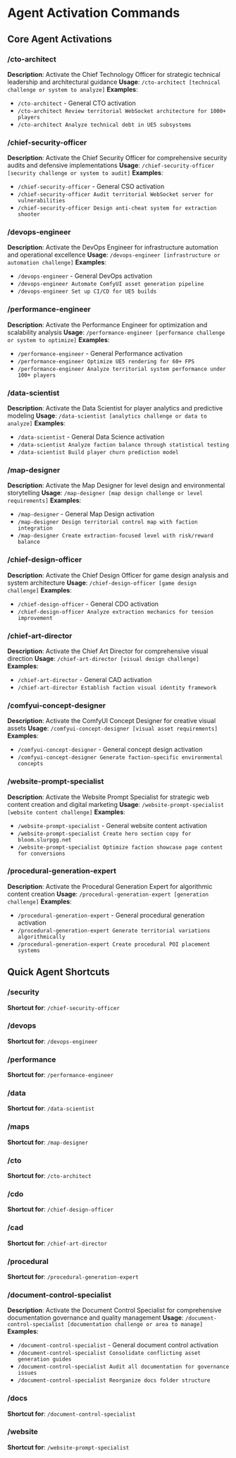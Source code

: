 # Agent Activation Commands

## Core Agent Activations

### /cto-architect
**Description**: Activate the Chief Technology Officer for strategic technical leadership and architectural guidance
**Usage**: `/cto-architect [technical challenge or system to analyze]`
**Examples**:
- `/cto-architect` - General CTO activation
- `/cto-architect Review territorial WebSocket architecture for 1000+ players`
- `/cto-architect Analyze technical debt in UE5 subsystems`

### /chief-security-officer
**Description**: Activate the Chief Security Officer for comprehensive security audits and defensive implementations
**Usage**: `/chief-security-officer [security challenge or system to audit]`
**Examples**:
- `/chief-security-officer` - General CSO activation
- `/chief-security-officer Audit territorial WebSocket server for vulnerabilities`
- `/chief-security-officer Design anti-cheat system for extraction shooter`

### /devops-engineer
**Description**: Activate the DevOps Engineer for infrastructure automation and operational excellence
**Usage**: `/devops-engineer [infrastructure or automation challenge]`
**Examples**:
- `/devops-engineer` - General DevOps activation
- `/devops-engineer Automate ComfyUI asset generation pipeline`
- `/devops-engineer Set up CI/CD for UE5 builds`

### /performance-engineer
**Description**: Activate the Performance Engineer for optimization and scalability analysis
**Usage**: `/performance-engineer [performance challenge or system to optimize]`
**Examples**:
- `/performance-engineer` - General Performance activation
- `/performance-engineer Optimize UE5 rendering for 60+ FPS`
- `/performance-engineer Analyze territorial system performance under 100+ players`

### /data-scientist
**Description**: Activate the Data Scientist for player analytics and predictive modeling
**Usage**: `/data-scientist [analytics challenge or data to analyze]`
**Examples**:
- `/data-scientist` - General Data Science activation
- `/data-scientist Analyze faction balance through statistical testing`
- `/data-scientist Build player churn prediction model`

### /map-designer
**Description**: Activate the Map Designer for level design and environmental storytelling
**Usage**: `/map-designer [map design challenge or level requirements]`
**Examples**:
- `/map-designer` - General Map Design activation
- `/map-designer Design territorial control map with faction integration`
- `/map-designer Create extraction-focused level with risk/reward balance`

### /chief-design-officer
**Description**: Activate the Chief Design Officer for game design analysis and system architecture
**Usage**: `/chief-design-officer [game design challenge]`
**Examples**:
- `/chief-design-officer` - General CDO activation
- `/chief-design-officer Analyze extraction mechanics for tension improvement`

### /chief-art-director
**Description**: Activate the Chief Art Director for comprehensive visual direction
**Usage**: `/chief-art-director [visual design challenge]`
**Examples**:
- `/chief-art-director` - General CAD activation
- `/chief-art-director Establish faction visual identity framework`

### /comfyui-concept-designer
**Description**: Activate the ComfyUI Concept Designer for creative visual assets
**Usage**: `/comfyui-concept-designer [visual asset requirements]`
**Examples**:
- `/comfyui-concept-designer` - General concept design activation
- `/comfyui-concept-designer Generate faction-specific environmental concepts`

### /website-prompt-specialist
**Description**: Activate the Website Prompt Specialist for strategic web content creation and digital marketing
**Usage**: `/website-prompt-specialist [website content challenge]`
**Examples**:
- `/website-prompt-specialist` - General website content activation
- `/website-prompt-specialist Create hero section copy for bloom.slurpgg.net`
- `/website-prompt-specialist Optimize faction showcase page content for conversions`

### /procedural-generation-expert
**Description**: Activate the Procedural Generation Expert for algorithmic content creation
**Usage**: `/procedural-generation-expert [generation challenge]`
**Examples**:
- `/procedural-generation-expert` - General procedural generation activation
- `/procedural-generation-expert Generate territorial variations algorithmically`
- `/procedural-generation-expert Create procedural POI placement systems`

## Quick Agent Shortcuts

### /security
**Shortcut for**: `/chief-security-officer`

### /devops
**Shortcut for**: `/devops-engineer`

### /performance
**Shortcut for**: `/performance-engineer`

### /data
**Shortcut for**: `/data-scientist`

### /maps
**Shortcut for**: `/map-designer`

### /cto
**Shortcut for**: `/cto-architect`

### /cdo
**Shortcut for**: `/chief-design-officer`

### /cad
**Shortcut for**: `/chief-art-director`

### /procedural
**Shortcut for**: `/procedural-generation-expert`

### /document-control-specialist
**Description**: Activate the Document Control Specialist for comprehensive documentation governance and quality management
**Usage**: `/document-control-specialist [documentation challenge or area to manage]`
**Examples**:
- `/document-control-specialist` - General document control activation
- `/document-control-specialist Consolidate conflicting asset generation guides`
- `/document-control-specialist Audit all documentation for governance issues`
- `/document-control-specialist Reorganize docs folder structure`

### /docs
**Shortcut for**: `/document-control-specialist`

### /website
**Shortcut for**: `/website-prompt-specialist`